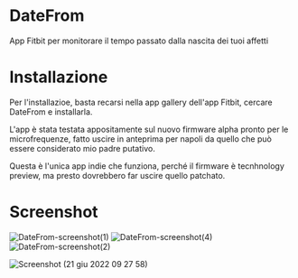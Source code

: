 # DateFrom
App Fitbit per monitorare il tempo passato dalla nascita dei tuoi affetti

# Installazione


Per l'installazioe, basta recarsi nella app gallery dell'app Fitbit, cercare DateFrom e installarla.

L'app è stata testata appositamente sul nuovo firmware alpha pronto per le microfrequenze, fatto uscire in anteprima per napoli da quello che può essere considerato mio padre putativo.

Questa è l'unica app indie che funziona, perché il firmware è tecnhnology preview, ma presto dovrebbero far uscire quello patchato.

# Screenshot
![DateFrom-screenshot(1)](https://user-images.githubusercontent.com/49764967/174743014-22906867-1b70-41e7-b9db-535f9d7aefe7.png)
![DateFrom-screenshot(4)](https://user-images.githubusercontent.com/49764967/174789548-6fdef146-bb5d-48ae-8d01-7501ff2bfae0.png)
![DateFrom-screenshot(2)](https://user-images.githubusercontent.com/49764967/174745594-2329e232-fe40-4e2b-a074-b298fe7bd5dc.png)

![Screenshot (21 giu 2022 09 27 58)](https://user-images.githubusercontent.com/49764967/174743127-e3eade81-c6a5-474e-b9bb-5c2bc7a5749c.png)
